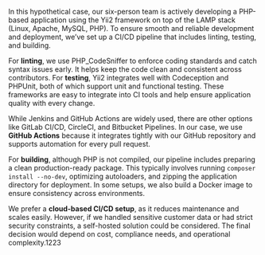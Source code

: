 In this hypothetical case, our six-person team is actively developing a PHP-based application using the Yii2 framework on top of the LAMP stack (Linux, Apache, MySQL, PHP). To ensure smooth and reliable development and deployment, we’ve set up a CI/CD pipeline that includes linting, testing, and building.

For **linting**, we use PHP_CodeSniffer to enforce coding standards and catch syntax issues early. It helps keep the code clean and consistent across contributors. For **testing**, Yii2 integrates well with Codeception and PHPUnit, both of which support unit and functional testing. These frameworks are easy to integrate into CI tools and help ensure application quality with every change.

While Jenkins and GitHub Actions are widely used, there are other options like GitLab CI/CD, CircleCI, and Bitbucket Pipelines. In our case, we use **GitHub Actions** because it integrates tightly with our GitHub repository and supports automation for every pull request.

For **building**, although PHP is not compiled, our pipeline includes preparing a clean production-ready package. This typically involves running `composer install --no-dev`, optimizing autoloaders, and zipping the application directory for deployment. In some setups, we also build a Docker image to ensure consistency across environments.

We prefer a **cloud-based CI/CD setup**, as it reduces maintenance and scales easily. However, if we handled sensitive customer data or had strict security constraints, a self-hosted solution could be considered. The final decision would depend on cost, compliance needs, and operational complexity.1223
